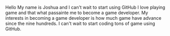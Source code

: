 Hello My name is Joshua and I can't wait to start using GitHub
I love playing game and that what passainte me to become a game developer.
My interests in becoming a game developer is how much game have advance since the nine hundreds.
I can't wait to start coding tons of game using GitHub.
